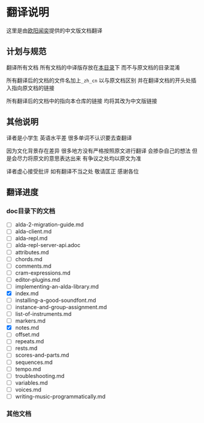 # 翻译说明

这里是由[欧阳闻奕](https://github.com/OWALabuy)提供的中文版文档翻译

## 计划与规范

翻译所有文档 所有文档的中译版存放在[本目录](./)下 而不与原文档的目录混淆

所有翻译后的文档的文件名加上`_zh_cn` 以与原文档区别 并在翻译文档的开头处插入指向原文档的链接

所有翻译后的文档中的指向本仓库的链接 均将其改为中文版链接

## 其他说明

译者是小学生 英语水平差 很多单词不认识要去查翻译

因为文化背景存在差异 很多地方没有严格按照原文进行翻译 会掺杂自己的想法 但是会尽力将原文的意思表达出来 有争议之处均以原文为准

译者虚心接受批评 如有翻译不当之处 敬请匡正 感谢各位

## 翻译进度

### doc目录下的文档

- [ ] alda-2-migration-guide.md
- [ ] alda-client.md
- [ ] alda-repl.md
- [ ] alda-repl-server-api.adoc
- [ ] attributes.md
- [ ] chords.md
- [ ] comments.md
- [ ] cram-expressions.md
- [ ] editor-plugins.md
- [ ] implementing-an-alda-library.md
- [x] index.md
- [ ] installing-a-good-soundfont.md
- [ ] instance-and-group-assignment.md
- [ ] list-of-instruments.md
- [ ] markers.md
- [x] notes.md
- [ ] offset.md
- [ ] repeats.md
- [ ] rests.md
- [ ] scores-and-parts.md
- [ ] sequences.md
- [ ] tempo.md
- [ ] troubleshooting.md
- [ ] variables.md
- [ ] voices.md
- [ ] writing-music-programmatically.md

### 其他文档
